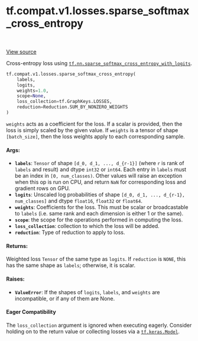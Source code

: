 <div itemscope itemtype="http://developers.google.com/ReferenceObject">
<meta itemprop="name" content="tf.compat.v1.losses.sparse_softmax_cross_entropy" />
<meta itemprop="path" content="Stable" />
</div>

# tf.compat.v1.losses.sparse_softmax_cross_entropy

<!-- Insert buttons and diff -->

<table class="tfo-notebook-buttons tfo-api" align="left">
</table>

<a target="_blank" href="/code/stable/tensorflow/python/ops/losses/losses_impl.py">View source</a>



Cross-entropy loss using <a href="../../../../tf/nn/sparse_softmax_cross_entropy_with_logits.md"><code>tf.nn.sparse_softmax_cross_entropy_with_logits</code></a>.

``` python
tf.compat.v1.losses.sparse_softmax_cross_entropy(
    labels,
    logits,
    weights=1.0,
    scope=None,
    loss_collection=tf.GraphKeys.LOSSES,
    reduction=Reduction.SUM_BY_NONZERO_WEIGHTS
)
```



<!-- Placeholder for "Used in" -->

`weights` acts as a coefficient for the loss. If a scalar is provided,
then the loss is simply scaled by the given value. If `weights` is a
tensor of shape `[batch_size]`, then the loss weights apply to each
corresponding sample.

#### Args:


* <b>`labels`</b>: `Tensor` of shape `[d_0, d_1, ..., d_{r-1}]` (where `r` is rank of
  `labels` and result) and dtype `int32` or `int64`. Each entry in `labels`
  must be an index in `[0, num_classes)`. Other values will raise an
  exception when this op is run on CPU, and return `NaN` for corresponding
  loss and gradient rows on GPU.
* <b>`logits`</b>: Unscaled log probabilities of shape
  `[d_0, d_1, ..., d_{r-1}, num_classes]` and dtype `float16`, `float32` or
  `float64`.
* <b>`weights`</b>: Coefficients for the loss. This must be scalar or broadcastable to
  `labels` (i.e. same rank and each dimension is either 1 or the same).
* <b>`scope`</b>: the scope for the operations performed in computing the loss.
* <b>`loss_collection`</b>: collection to which the loss will be added.
* <b>`reduction`</b>: Type of reduction to apply to loss.


#### Returns:

Weighted loss `Tensor` of the same type as `logits`. If `reduction` is
`NONE`, this has the same shape as `labels`; otherwise, it is scalar.



#### Raises:


* <b>`ValueError`</b>: If the shapes of `logits`, `labels`, and `weights` are
  incompatible, or if any of them are None.



#### Eager Compatibility
The `loss_collection` argument is ignored when executing eagerly. Consider
holding on to the return value or collecting losses via a <a href="../../../../tf/keras/Model.md"><code>tf.keras.Model</code></a>.



